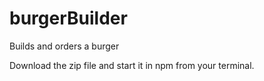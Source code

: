 # burgerBuilder
Builds and orders a burger

Download the zip file and start it in npm from your terminal.
